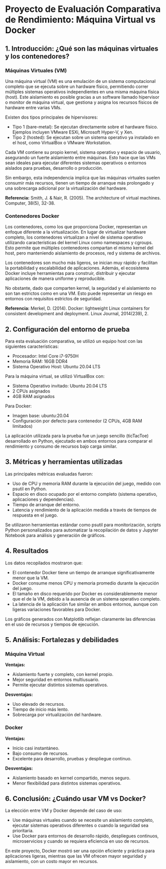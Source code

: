 # Proyecto de Evaluación Comparativa de Rendimiento: Máquina Virtual vs Docker

## 1. Introducción: ¿Qué son las máquinas virtuales y los contenedores?

### Máquinas Virtuales (VM)

Una máquina virtual (VM) es una emulación de un sistema computacional completo que se ejecuta sobre un hardware físico, permitiendo correr múltiples sistemas operativos independientes en una misma máquina física (host). Este aislamiento es posible gracias a un software llamado hipervisor o monitor de máquina virtual, que gestiona y asigna los recursos físicos de hardware entre varias VMs.

Existen dos tipos principales de hipervisores:

- Tipo 1 (bare-metal): Se ejecutan directamente sobre el hardware físico. Ejemplos incluyen VMware ESXi, Microsoft Hyper-V, y Xen.
- Tipo 2 (hosted): Se ejecutan sobre un sistema operativo ya instalado en el host, como VirtualBox o VMware Workstation.

Cada VM contiene su propio kernel, sistema operativo y espacio de usuario, asegurando un fuerte aislamiento entre máquinas. Esto hace que las VMs sean ideales para ejecutar diferentes sistemas operativos o entornos aislados para pruebas, desarrollo o producción.

Sin embargo, esta independencia implica que las máquinas virtuales suelen consumir más recursos, tienen un tiempo de arranque más prolongado y una sobrecarga adicional por la virtualización del hardware.

**Referencia:** Smith, J. & Nair, R. (2005). The architecture of virtual machines. Computer, 38(5), 32-38.

### Contenedores Docker

Los contenedores, como los que proporciona Docker, representan un enfoque diferente a la virtualización. En lugar de virtualizar hardware completo, los contenedores virtualizan a nivel de sistema operativo utilizando características del kernel Linux como namespaces y cgroups. Esto permite que múltiples contenedores compartan el mismo kernel del host, pero manteniendo aislamiento de procesos, red y sistema de archivos.

Los contenedores son mucho más ligeros, se inician muy rápido y facilitan la portabilidad y escalabilidad de aplicaciones. Además, el ecosistema Docker incluye herramientas para construir, distribuir y ejecutar aplicaciones de manera uniforme y reproducible.

No obstante, dado que comparten kernel, la seguridad y el aislamiento no son tan estrictos como en una VM. Esto puede representar un riesgo en entornos con requisitos estrictos de seguridad.

**Referencia:** Merkel, D. (2014). Docker: lightweight Linux containers for consistent development and deployment. Linux Journal, 2014(239), 2.

## 2. Configuración del entorno de prueba

Para esta evaluación comparativa, se utilizó un equipo host con las siguientes características:

- Procesador: Intel Core i7-9750H
- Memoria RAM: 16GB DDR4
- Sistema Operativo Host: Ubuntu 20.04 LTS

Para la máquina virtual, se utilizó VirtualBox con:

- Sistema Operativo invitado: Ubuntu 20.04 LTS
- 2 CPUs asignados
- 4GB RAM asignados

Para Docker:

- Imagen base: ubuntu:20.04
- Configuración por defecto para contenedor (2 CPUs, 4GB RAM limitados)

La aplicación utilizada para la prueba fue un juego sencillo (ticTacToe) desarrollado en Python, ejecutado en ambos entornos para comparar el rendimiento y consumo de recursos bajo carga similar.

## 3. Métricas y herramientas utilizadas

Las principales métricas evaluadas fueron:

- Uso de CPU y memoria RAM durante la ejecución del juego, medido con psutil en Python.
- Espacio en disco ocupado por el entorno completo (sistema operativo, aplicaciones y dependencias).
- Tiempo de arranque del entorno.
- Latencia y rendimiento de la aplicación medida a través de tiempos de respuesta en el juego.

Se utilizaron herramientas estándar como psutil para monitorización, scripts Python personalizados para automatizar la recopilación de datos y Jupyter Notebook para análisis y generación de gráficos.

## 4. Resultados

Los datos recopilados mostraron que:

- El contenedor Docker tiene un tiempo de arranque significativamente menor que la VM.
- Docker consume menos CPU y memoria promedio durante la ejecución del juego.
- El tamaño en disco requerido por Docker es considerablemente menor que el de la VM, debido a la ausencia de un sistema operativo completo.
- La latencia de la aplicación fue similar en ambos entornos, aunque con ligeras variaciones favorables para Docker.

Los gráficos generados con Matplotlib reflejan claramente las diferencias en el uso de recursos y tiempos de ejecución.

## 5. Análisis: Fortalezas y debilidades

### Máquina Virtual

**Ventajas:**

- Aislamiento fuerte y completo, con kernel propio.
- Mejor seguridad en entornos multiusuario.
- Permite ejecutar distintos sistemas operativos.

**Desventajas:**

- Uso elevado de recursos.
- Tiempo de inicio más lento.
- Sobrecarga por virtualización del hardware.

### Docker

**Ventajas:**

- Inicio casi instantáneo.
- Bajo consumo de recursos.
- Excelente para desarrollo, pruebas y despliegue continuo.

**Desventajas:**

- Aislamiento basado en kernel compartido, menos seguro.
- Menor flexibilidad para distintos sistemas operativos.

## 6. Conclusión: ¿Cuándo usar VM vs Docker?

La elección entre VM y Docker depende del caso de uso:

- Use máquinas virtuales cuando se necesite un aislamiento completo, ejecutar sistemas operativos diferentes o cuando la seguridad sea prioritaria.
- Use Docker para entornos de desarrollo rápido, despliegues continuos, microservicios y cuando se requiera eficiencia en uso de recursos.

En este proyecto, Docker mostró ser una opción eficiente y práctica para aplicaciones ligeras, mientras que las VM ofrecen mayor seguridad y aislamiento, con un costo mayor en recursos.
